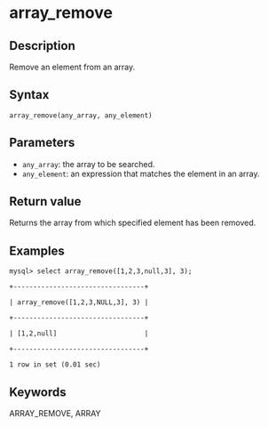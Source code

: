 # array_remove

## Description

Remove an element from an array.

## Syntax

```Plain%20Text
array_remove(any_array, any_element)
```

## Parameters

- `any_array`: the array to be searched.
- `any_element`: an expression that matches the element in an array.

## Return value

Returns the array from which specified element has been removed.

## Examples

```Plain%20Text
mysql> select array_remove([1,2,3,null,3], 3);

+---------------------------------+

| array_remove([1,2,3,NULL,3], 3) |

+---------------------------------+

| [1,2,null]                      |

+---------------------------------+

1 row in set (0.01 sec)
```

## Keywords

ARRAY_REMOVE, ARRAY
